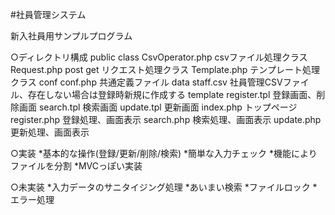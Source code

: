 #社員管理システム

新入社員用サンプルプログラム

○ディレクトリ構成
  public
    class
        CsvOperator.php         csvファイル処理クラス
        Request.php             post get リクエスト処理クラス
        Template.php            テンプレート処理クラス
    conf
        conf.php                共通定義ファイル
    data
        staff.csv               社員管理CSVファイル、存在しない場合は登録時新規に作成する
    template
        register.tpl            登録画面、削除画面
        search.tpl              検索画面
        update.tpl              更新画面
    index.php                   トップページ
    register.php                登録処理、画面表示
    search.php                  検索処理、画面表示
    update.php                  更新処理、画面表示


○実装
*基本的な操作(登録/更新/削除/検索)
*簡単な入力チェック
*機能によりファイルを分割
*MVCっぽい実装

○未実装
*入力データのサニタイジング処理
*あいまい検索
*ファイルロック
*エラー処理
